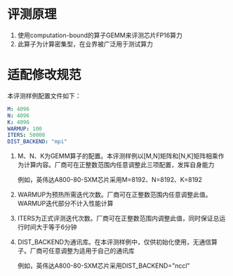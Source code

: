 # 评测原理

1. 使用computation-bound的算子GEMM来评测芯片FP16算力
2. 此算子为计算密集型，在业界被广泛用于测试算力

# 适配修改规范

本评测样例配置文件如下：

```yaml
M: 4096
N: 4096
K: 4096
WARMUP: 100
ITERS: 50000
DIST_BACKEND: "mpi"
```

1. M、N、K为GEMM算子的配置。本评测样例以[M,N]矩阵和[N,K]矩阵相乘作为计算内容。厂商可在正整数范围内任意调整此三项配置，发挥自身能力

   例如，英伟达A800-80-SXM芯片采用M=8192、N=8192、K=8192

2. WARMUP为预热所需迭代次数。厂商可在正整数范围内任意调整此值。WARMUP迭代部分不计入性能计算

3. ITERS为正式评测迭代次数。厂商可在正整数范围内调整此值，同时保证总运行时间大于等于6分钟

4. DIST_BACKEND为通讯库。在本评测样例中，仅供初始化使用，无通信算子。厂商可任意调整为适用于自己的通讯库

   例如，英伟达A800-80-SXM芯片采用DIST_BACKEND="nccl"
